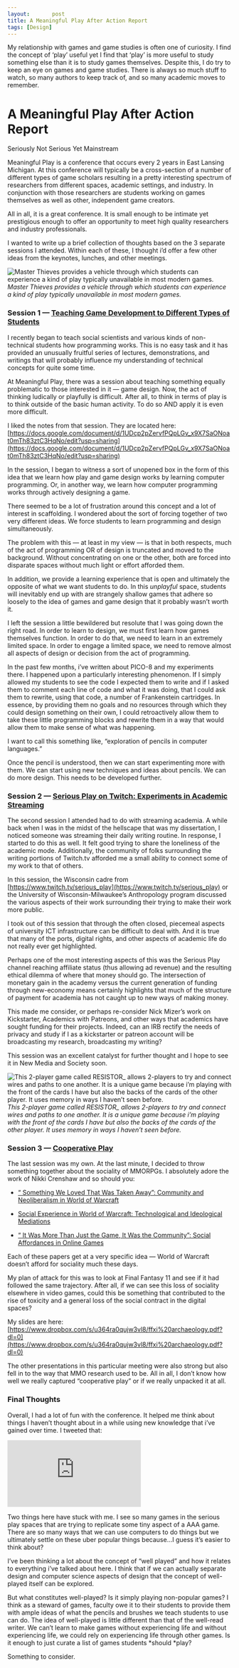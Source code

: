 ```yaml
---
layout:       post
title: A Meaningful Play After Action Report
tags: [Design]
---
```


My relationship with games and game studies is often one of curiosity. I find the concept of ‘play’ useful yet I find that ‘play’ is more useful to study something else than it is to study games themselves. Despite this, I do try to keep an eye on games and game studies. There is always so much stuff to watch, so many authors to keep track of, and so many academic moves to remember.

# A Meaningful Play After Action Report

Seriously Not Serious Yet Mainstream

Meaningful Play is a conference that occurs every 2 years in East Lansing Michigan. At this conference will typically be a cross-section of a number of different types of game scholars resulting in a pretty interesting spectrum of researchers from different spaces, academic settings, and industry. In conjunction with those researchers are students working on games themselves as well as other, independent game creators.

All in all, it is a great conference. It is small enough to be intimate yet prestigious enough to offer an opportunity to meet high quality researchers and industry professionals.

I wanted to write up a brief collection of thoughts based on the 3 separate sessions I attended. Within each of these, I thought i’d offer a few other ideas from the keynotes, lunches, and other meetings.

![Master Thieves provides a vehicle through which students can experience a kind of play typically unavailable in most modern games.](https://cdn-images-1.medium.com/max/2000/1*3wOGaIvAEM4E6DCpRKizww.jpeg)*Master Thieves provides a vehicle through which students can experience a kind of play typically unavailable in most modern games.*

### Session 1 — [Teaching Game Development to Different Types of Students](http://meaningfulplay.msu.edu/program.php?session=111)

I recently began to teach social scientists and various kinds of non-technical students how programming works. This is no easy task and it has provided an unusually fruitful series of lectures, demonstrations, and writings that will probably influence my understanding of technical concepts for quite some time.

At Meaningful Play, there was a session about teaching something equally problematic to those interested in it — game design. Now, the act of thinking ludically or playfully is difficult. After all, to think in terms of play is to think outside of the basic human activity. To do so AND apply it is even more difficult.

I liked the notes from that session. They are located here: [https://docs.google.com/document/d/1UDcp2pZervfPQpLGv_x9X7SaONoat0mTh83ztC3HqNo/edit?usp=sharing](https://docs.google.com/document/d/1UDcp2pZervfPQpLGv_x9X7SaONoat0mTh83ztC3HqNo/edit?usp=sharing)

In the session, I began to witness a sort of unopened box in the form of this idea that we learn how play and game design works by learning computer programming. Or, in another way, we learn how computer programming works through actively designing a game.

There seemed to be a lot of frustration around this concept and a lot of interest in scaffolding. I wondered about the sort of forcing together of two very different ideas. We force students to learn programming and design simultaneously.

The problem with this — at least in my view — is that in both respects, much of the act of programming OR of design is truncated and moved to the background. Without concentrating on one or the other, both are forced into disparate spaces without much light or effort afforded them.

In addition, we provide a learning experience that is open and ultimately the opposite of what we want students to do. In this *unplayful* space, students will inevitably end up with are strangely shallow games that adhere so loosely to the idea of games and game design that it probably wasn’t worth it.

I left the session a little bewildered but resolute that I was going down the right road. In order to learn to design, we must first learn how games themselves function. In order to do that, we need to learn in an extremely limited space. In order to engage a limited space, we need to remove almost all aspects of design or decision from the act of programming.

In the past few months, i’ve written about PICO-8 and my experiments there. I happened upon a particularly interesting phenomenon. If I simply allowed my students to see the code I expected them to write and if I asked them to comment each line of code and what it was doing, that I could ask them to rewrite, using that code, a number of Frankenstein cartridges. In essence, by providing them no goals and no resources through which they could design something on their own, I could retroactively allow them to take these little programming blocks and rewrite them in a way that would allow them to make sense of what was happening.

I want to call this something like, “exploration of pencils in computer languages.”

Once the pencil is understood, then we can start experimenting more with them. We can start using new techniques and ideas about pencils. We can do more design. This needs to be developed further.

### Session 2 — [Serious Play on Twitch: Experiments in Academic Streaming](http://meaningfulplay.msu.edu/program.php?session=112)

The second session I attended had to do with streaming academia. A while back when I was in the midst of the hellscape that was my dissertation, I noticed someone was streaming their daily writing routine. In response, I started to do this as well. It felt good trying to share the loneliness of the academic mode. Additionally, the community of folks surrounding the writing portions of Twitch.tv afforded me a small ability to connect some of my work to that of others.

In this session, the Wisconsin cadre from [https://www.twitch.tv/serious_play](https://www.twitch.tv/serious_play) or the University of Wisconsin-Milwaukee’s Anthropology program discussed the various aspects of their work surrounding their trying to make their work more public.

I took out of this session that through the often closed, piecemeal aspects of university ICT infrastructure can be difficult to deal with. And it is true that many of the ports, digital rights, and other aspects of academic life do not really ever get highlighted.

Perhaps one of the most interesting aspects of this was the Serious Play channel reaching affiliate status (thus allowing ad revenue) and the resulting ethical dilemma of where that money should go. The intersection of monetary gain in the academy versus the current generation of funding through new-economy means certainly highlights that much of the structure of payment for academia has not caught up to new ways of making money.

This made me consider, or perhaps re-consider Nick Mizer’s work on Kickstarter, Academics with Patreons, and other ways that academics have sought funding for their projects. Indeed, can an IRB rectify the needs of privacy and study if I as a kickstarter or patreon account will be broadcasting my research, broadcasting my writing?

This session was an excellent catalyst for further thought and I hope to see it in New Media and Society soon.

![This 2-player game called RESISTOR_ allows 2-players to try and connect wires and paths to one another. It is a unique game because i’m playing with the front of the cards I have but also the backs of the cards of the other player. It uses memory in ways I haven’t seen before.](https://cdn-images-1.medium.com/max/2000/1*p-xTPKJyLs9Hn8yZANJifA.jpeg)*This 2-player game called RESISTOR_ allows 2-players to try and connect wires and paths to one another. It is a unique game because i’m playing with the front of the cards I have but also the backs of the cards of the other player. It uses memory in ways I haven’t seen before.*

### Session 3 — [Cooperative Play](http://meaningfulplay.msu.edu/program.php?session=101)

The last session was my own. At the last minute, I decided to throw something together about the sociality of MMORPGs. I absolutely adore the work of Nikki Crenshaw and so should you:

* [“ Something We Loved That Was Taken Away”: Community and Neoliberalism in World of Warcraft](/citations?view_op=view_citation&hl=en&user=zmRH6E0AAAAJ&sortby=pubdate&citation_for_view=zmRH6E0AAAAJ:eflP2zaiRacC)

* [Social Experience in World of Warcraft: Technological and Ideological Mediations](/citations?view_op=view_citation&hl=en&user=zmRH6E0AAAAJ&sortby=pubdate&citation_for_view=zmRH6E0AAAAJ:D_sINldO8mEC)

* [“ It Was More Than Just the Game, It Was the Community”: Social Affordances in Online Games](/citations?view_op=view_citation&hl=en&user=zmRH6E0AAAAJ&sortby=pubdate&citation_for_view=zmRH6E0AAAAJ:UeHWp8X0CEIC)

Each of these papers get at a very specific idea — World of Warcraft doesn’t afford for sociality much these days.

My plan of attack for this was to look at Final Fantasy 11 and see if it had followed the same trajectory. After all, if we can see this loss of sociality elsewhere in video games, could this be something that contributed to the rise of toxicity and a general loss of the social contract in the digital spaces?

My slides are here: [https://www.dropbox.com/s/u364ra0qujw3vl8/ffxi%20archaeology.pdf?dl=0](https://www.dropbox.com/s/u364ra0qujw3vl8/ffxi%20archaeology.pdf?dl=0)

The other presentations in this particular meeting were also strong but also fell in to the way that MMO research used to be. All in all, I don’t know how well we really captured “cooperative play” or if we really unpacked it at all.

### Final Thoughts

Overall, I had a lot of fun with the conference. It helped me think about things I haven’t thought about in a while using new knowledge that i’ve gained over time. I tweeted that:

<iframe src="https://medium.com/media/690bdddaf2f4bbf5f7579a55507cd9f0" frameborder=0></iframe>

Two things here have stuck with me. I see so many games in the serious play spaces that are trying to replicate some tiny aspect of a AAA game. There are so many ways that we can use computers to do things but we ultimately settle on these uber popular things because…I guess it’s easier to think about?

I’ve been thinking a lot about the concept of “well played” and how it relates to everything i’ve talked about here. I think that if we can actually separate design and computer science aspects of design that the concept of well-played itself can be explored.

But what constitutes well-played? Is it simply playing non-popular games? I think as a steward of games, faculty owe it to their students to provide them with ample ideas of what the pencils and brushes we teach students to use can do. The idea of well-played is little different than that of the well-read writer. We can’t learn to make games without experiencing life and without experiencing life, we could rely on experiencing life through other games. Is it enough to just curate a list of games students *should *play?

Something to consider.
